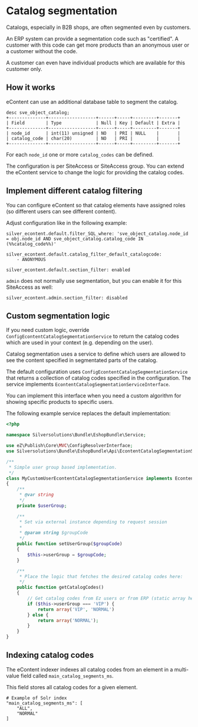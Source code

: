 # Catalog segmentation

Catalogs, especially in B2B shops, are often segmented even by customers. 

An ERP system can provide a segmentation code such as "certified".
A customer with this code can get more products than an anonymous user or a customer without the code.

A customer can even have individual products which are available for this customer only.

## How it works

eContent can use an additional database table to segment the catalog. 

``` 
desc sve_object_catalog;
+--------------+------------------+------+-----+---------+-------+
| Field        | Type             | Null | Key | Default | Extra |
+--------------+------------------+------+-----+---------+-------+
| node_id      | int(11) unsigned | NO   | PRI | NULL    |       |
| catalog_code | char(20)         | NO   | PRI |         |       |
+--------------+------------------+------+-----+---------+-------+
```

For each `node_id` one or more `catalog_codes` can be defined. 

The configuration is per SiteAccess or SiteAccess group.
You can extend the eContent service to change the logic for providing the catalog codes.

## Implement different catalog filtering

You can configure eContent so that catalog elements have assigned roles (so different users can see different content).

Adjust configuration like in the following example:

``` 
silver_econtent.default.filter_SQL_where: 'sve_object_catalog.node_id = obj.node_id AND sve_object_catalog.catalog_code IN (%%catalog_code%%)'

silver_econtent.default.catalog_filter_default_catalogcode:
    - ANONYMOUS

silver_econtent.default.section_filter: enabled
```

`admin` does not normally use segmentation, but you can enable it for this SiteAccess as well:

`silver_econtent.admin.section_filter: disabled`

## Custom segmentation logic

If you need custom logic, override `ConfigEcontentCatalogSegmentationService` to return the catalog codes
which are used in your context (e.g. depending on the user). 

Catalog segmentation uses a service to define which users are allowed to see the content specified in segmentated parts of the catalog.

The default configuration uses `ConfigEcontentCatalogSegmentationService`
that returns a collection of catalog codes specified in the configuration.
The service implements `EcontentCatalogSegmentationServiceInterface`.

You can implement this interface when you need a custom algorithm
for showing specific products to specific users.

The following example service replaces the default implementation:

``` php
<?php

namespace Silversolutions\Bundle\EshopBundle\Service;

use eZ\Publish\Core\MVC\ConfigResolverInterface;
use Silversolutions\Bundle\EshopBundle\Api\EcontentCatalogSegmentationServiceInterface;

/**
 * Simple user group based implementation.
 */
class MyCustomUserEcontentCatalogSegmentationService implements EcontentCatalogSegmentationServiceInterface
{
    /**
     * @var string
     */
    private $userGroup;

    /**
     * Set via external instance depending to request session
     *
     * @param string $groupCode
     */
    public function setUserGroup($groupCode)
    {
        $this->userGroup = $groupCode;
    }

    /**
     * Place the logic that fetches the desired catalog codes here:
     */
    public function getCatalogCodes()
    {
        // Get catalog codes from Ez users or from ERP (static array here)
        if ($this->userGroup === 'VIP') {
            return array('VIP', 'NORMAL')
        } else {
            return array('NORMAL');
        }
    }
}
```

## Indexing catalog codes

The eContent indexer indexes all catalog codes from an element in a multi-value field called `main_catalog_segments_ms`.

This field stores all catalog codes for a given element. 

``` 
# Example of Solr index
"main_catalog_segments_ms": [
    "ALL",
    "NORMAL"
]
```
